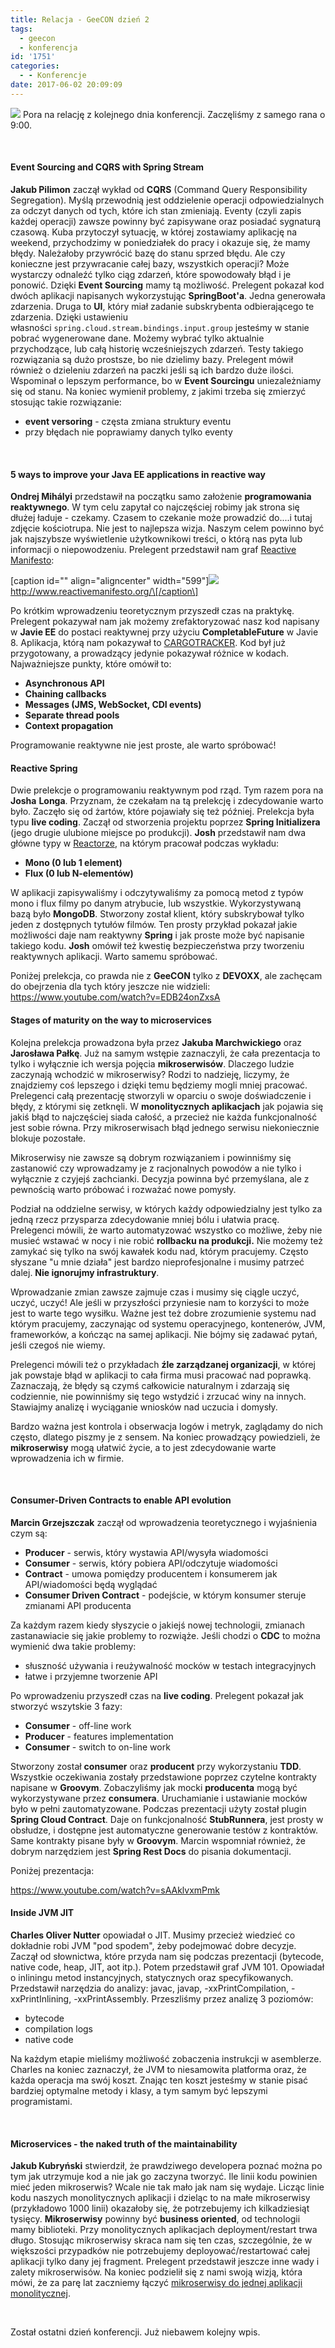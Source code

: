 ```yaml
---
title: Relacja - GeeCON dzień 2
tags:
  - geecon
  - konferencja
id: '1751'
categories:
  - - Konferencje
date: 2017-06-02 20:09:09
---
```


![](http://codecouple.pl/wp-content/uploads/2017/04/relacjaKonferencja.png) Pora na relację z kolejnego dnia konferencji. Zaczęliśmy z samego rana o 9:00.
<!-- more -->
 

#### **Event Sourcing and CQRS with Spring Stream**

**Jakub Pilimon** zaczął wykład od **CQRS** (Command Query Responsibility Segregation). Myślą przewodnią jest oddzielenie operacji odpowiedzialnych za odczyt danych od tych, które ich stan zmieniają. Eventy (czyli zapis każdej operacji) zawsze powinny być zapisywane oraz posiadać sygnaturą czasową. Kuba przytoczył sytuację, w której zostawiamy aplikację na weekend, przychodzimy w poniedziałek do pracy i okazuje się, że mamy błędy. Należałoby przywrócić bazę do stanu sprzed błędu. Ale czy konieczne jest przywracanie całej bazy, wszystkich operacji? Może wystarczy odnaleźć tylko ciąg zdarzeń, które spowodowały błąd i je ponowić. Dzięki **Event Sourcing** mamy tą możliwość. Prelegent pokazał kod dwóch aplikacji napisanych wykorzystując **SpringBoot'a**. Jedna generowała zdarzenia. Druga to **UI**, który miał zadanie subskrybenta odbierającego te zdarzenia. Dzięki ustawieniu własności `spring.cloud.stream.bindings.input.group` jesteśmy w stanie pobrać wygenerowane dane. Możemy wybrać tylko aktualnie przychodzące, lub całą historię wcześniejszych zdarzeń. Testy takiego rozwiązania są dużo prostsze, bo nie dzielimy bazy. Prelegent mówił również o dzieleniu zdarzeń na paczki jeśli są ich bardzo duże ilości. Wspominał o lepszym performance, bo w **Event Sourcingu** uniezależniamy się od stanu. Na koniec wymienił problemy, z jakimi trzeba się zmierzyć stosując takie rozwiązanie:

*   **event versoring** - częsta zmiana struktury eventu
*   przy błędach nie poprawiamy danych tylko eventy

 

#### **5 ways to improve your Java EE applications in reactive way**

**Ondrej Mihályi** przedstawił na początku samo założenie **programowania reaktywnego**. W tym celu zapytał co najczęściej robimy jak strona się dłużej ładuje - czekamy. Czasem to czekanie może prowadzić do....i tutaj zdjęcie kościotrupa. Nie jest to najlepsza wizja. Naszym celem powinno być jak najszybsze wyświetlenie użytkownikowi treści, o którą nas pyta lub informacji o niepowodzeniu. Prelegent przedstawił nam graf [Reactive Manifesto](http://www.reactivemanifesto.org/):

\[caption id="" align="aligncenter" width="599"\][![](http://www.reactivemanifesto.org/images/reactive-traits.svg)](http://www.reactivemanifesto.org/images/reactive-traits.svg) http://www.reactivemanifesto.org/\[/caption\]

Po krótkim wprowadzeniu teoretycznym przyszedł czas na praktykę. Prelegent pokazywał nam jak możemy zrefaktoryzować nasz kod napisany w **Javie EE** do postaci reaktywnej przy użyciu **CompletableFuture** w Javie 8. Aplikacja, którą nam pokazywał to [CARGOTRACKER](https://javaee.github.io/cargotracker/). Kod był już przygotowany, a prowadzący jedynie pokazywał różnice w kodach. Najważniejsze punkty, które omówił to:

*   **Asynchronous API**
*   **Chaining callbacks**
*   **Messages (JMS, WebSocket, CDI events)**
*   **Separate thread pools**
*   **Context propagation**

Programowanie reaktywne nie jest proste, ale warto spróbować!  

#### **Reactive Spring**

Dwie prelekcje o programowaniu reaktywnym pod rząd. Tym razem pora na **Josha** **Longa**. Przyznam, że czekałam na tą prelekcję i zdecydowanie warto było. Zaczęło się od żartów, które pojawiały się też później. Prelekcja była typu **live coding**. Zaczął od stworzenia projektu poprzez **Spring Initializera** (jego drugie ulubione miejsce po produkcji). **Josh** przedstawił nam dwa główne typy w [Reactorze](https://projectreactor.io/), na którym pracował podczas wykładu:

*   **Mono (0 lub 1 element)**
*   **Flux (0 lub N-elementów)**

W aplikacji zapisywaliśmy i odczytywaliśmy za pomocą metod z typów mono i flux filmy po danym atrybucie, lub wszystkie. Wykorzystywaną bazą było **MongoDB**. Stworzony został klient, który subskrybował tylko jeden z dostępnych tytułów filmów. Ten prosty przykład pokazał jakie możliwości daje nam reaktywny **Spring** i jak proste może być napisanie takiego kodu. **Josh** omówił też kwestię bezpieczeństwa przy tworzeniu reaktywnych aplikacji. Warto samemu spróbować.

Poniżej prelekcja, co prawda nie z **GeeCON** tylko z **DEVOXX**, ale zachęcam do obejrzenia dla tych który jeszcze nie widzieli: https://www.youtube.com/watch?v=EDB24onZxsA  

#### **Stages of maturity on the way to microservices**

Kolejna prelekcja prowadzona była przez **Jakuba Marchwickiego** oraz **Jarosława Pałkę**. Już na samym wstępie zaznaczyli, że cała prezentacja to tylko i wyłącznie ich wersja pojęcia **mikroserwisów**. Dlaczego ludzie zaczynają wchodzić w mikroserwisy? Rodzi to nadzieję, liczymy, że znajdziemy coś lepszego i dzięki temu będziemy mogli mniej pracować. Prelegenci całą prezentację stworzyli w oparciu o swoje doświadczenie i błędy, z którymi się zetknęli. W **monolitycznych aplikacjach** jak pojawia się jakiś błąd to najczęściej siada całość, a przecież nie każda funkcjonalność jest sobie równa. Przy mikroserwisach błąd jednego serwisu niekoniecznie blokuje pozostałe.

Mikroserwisy nie zawsze są dobrym rozwiązaniem i powinniśmy się zastanowić czy wprowadzamy je z racjonalnych powodów a nie tylko i wyłącznie z czyjejś zachcianki. Decyzja powinna być przemyślana, ale z pewnością warto próbować i rozważać nowe pomysły.

Podział na oddzielne serwisy, w których każdy odpowiedzialny jest tylko za jedną rzecz przysparza zdecydowanie mniej bólu i ułatwia pracę. Prelegenci mówili, że warto automatyzować wszystko co możliwe, żeby nie musieć wstawać w nocy i nie robić **rollbacku na produkcji.** Nie możemy też zamykać się tylko na swój kawałek kodu nad, którym pracujemy. Często słyszane "u mnie działa" jest bardzo nieprofesjonalne i musimy patrzeć dalej. **Nie ignorujmy infrastruktury**.

Wprowadzanie zmian zawsze zajmuje czas i musimy się ciągle uczyć, uczyć, uczyć! Ale jeśli w przyszłości przyniesie nam to korzyści to może jest to warte tego wysiłku. Ważne jest też dobre zrozumienie systemu nad którym pracujemy, zaczynając od systemu operacyjnego, kontenerów, JVM, frameworków, a kończąc na samej aplikacji. Nie bójmy się zadawać pytań, jeśli czegoś nie wiemy.

Prelegenci mówili też o przykładach **źle zarządzanej organizacji**, w której jak powstaje błąd w aplikacji to cała firma musi pracować nad poprawką. Zaznaczają, że błędy są czymś całkowicie naturalnym i zdarzają się codziennie, nie powinniśmy się tego wstydzić i zrzucać winy na innych. Stawiajmy analizę i wyciąganie wniosków nad uczucia i domysły.

Bardzo ważna jest kontrola i obserwacja logów i metryk, zaglądamy do nich często, dlatego piszmy je z sensem. Na koniec prowadzący powiedzieli, że **mikroserwisy** mogą ułatwić życie, a to jest zdecydowanie warte wprowadzenia ich w firmie. 

 

#### **Consumer-Driven Contracts to enable API evolution**

**Marcin Grzejszczak** zaczął od wprowadzenia teoretycznego i wyjaśnienia czym są:

*   **Producer** - serwis, który wystawia API/wysyła wiadomości
*   **Consumer** - serwis, który pobiera API/odczytuje wiadomości
*   **Contract** - umowa pomiędzy producentem i konsumerem jak API/wiadomości będą wyglądać
*   **Consumer Driven Contract** - podejście, w którym konsumer steruje zmianami API producenta

Za każdym razem kiedy słyszycie o jakiejś nowej technologii, zmianach zastanawiacie się jakie problemy to rozwiąże. Jeśli chodzi o **CDC** to można wymienić dwa takie problemy:

*   słuszność używania i reużywalność mocków w testach integracyjnych
*   łatwe i przyjemne tworzenie API

Po wprowadzeniu przyszedł czas na **live coding**. Prelegent pokazał jak stworzyć wszytskie 3 fazy:

*   **Consumer** - off-line work
*   **Producer** - features implementation
*   **Consumer** - switch to on-line work

Stworzony został **consumer** oraz **producent** przy wykorzystaniu **TDD**. Wszystkie oczekiwania zostały przedstawione poprzez czytelne kontrakty napisane w **Groovym**. Zobaczyliśmy jak mocki **producenta** mogą być wykorzystywane przez **consumera**. Uruchamianie i ustawianie mocków było w pełni zautomatyzowane. Podczas prezentacji użyty został plugin **Spring Cloud Contract**. Daje on funkcjonalność **StubRunnera**, jest prosty w obsłudze, i dostępne jest automatyczne generowanie testów z kontraktów. Same kontrakty pisane były w **Groovym**. Marcin wspomniał również, że dobrym narzędziem jest **Spring Rest Docs** do pisania dokumentacji.

Poniżej prezentacja:

https://www.youtube.com/watch?v=sAAklvxmPmk  

#### **Inside JVM JIT**

**Charles Oliver Nutter** opowiadał o JIT. Musimy przecież wiedzieć co dokładnie robi JVM "pod spodem", żeby podejmować dobre decyzje. Zaczął od słownictwa, które przyda nam się podczas prezentacji (bytecode, native code, heap, JIT, aot itp.). Potem przedstawił graf JVM 101. Opowiadał o inliningu metod instancyjnych, statycznych oraz specyfikowanych. Przedstawił narzędzia do analizy: javac, javap, -xxPrintCompilation, -xxPrintInlining, -xxPrintAssembly. Przeszliśmy przez analizę 3 poziomów:

*   bytecode
*   compilation logs
*   native code

Na każdym etapie mieliśmy możliwość zobaczenia instrukcji w asemblerze. Charles na koniec zaznaczył, że JVM to niesamowita platforma oraz, że każda operacja ma swój koszt. Znając ten koszt jesteśmy w stanie pisać bardziej optymalne metody i klasy, a tym samym być lepszymi programistami.

 

#### **Microservices - the naked truth of the maintainability**

**Jakub Kubryński** stwierdził, że prawdziwego developera poznać można po tym jak utrzymuje kod a nie jak go zaczyna tworzyć. Ile linii kodu powinien mieć jeden mikroserwis? Wcale nie tak mało jak nam się wydaje. Licząc linie kodu naszych monolitycznych aplikacji i dzieląc to na małe mikroserwisy (przykładowo 1000 linii) okazałoby się, że potrzebujemy ich kilkadziesiąt tysięcy. **Mikroserwisy** powinny być **business oriented**, od technologii mamy biblioteki. Przy monolitycznych aplikacjach deployment/restart trwa długo. Stosując mikroserwisy skraca nam się ten czas, szczególnie, że w większości przypadków nie potrzebujemy deployować/restartować całej aplikacji tylko dany jej fragment. Prelegent przedstawił jeszcze inne wady i zalety mikroserwisów. Na koniec podzielił się z nami swoją wizją, która mówi, że za parę lat zaczniemy łączyć [mikroserwisy do jednej aplikacji monolitycznej](https://twitter.com/cyriux/status/865223719626657792).

 

Został ostatni dzień konferencji. Już niebawem kolejny wpis.